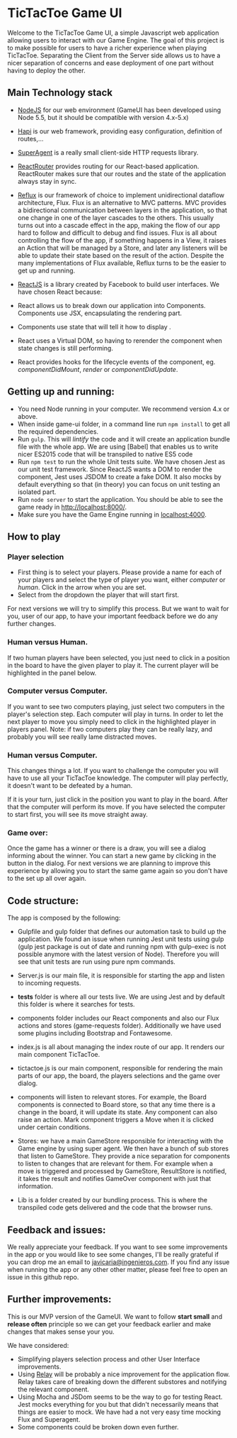 # TicTacToe Game UI

Welcome to the TicTacToe Game UI, a simple Javascript web application allowing users to interact with our Game Engine.
The goal of this project is to make possible for users to have a richer experience when playing TicTacToe.
Separating the Client from the Server side allows us to have a nicer separation of concerns and ease deployment of one part without having to deploy the other.

## Main Technology stack

* [NodeJS](https://nodejs.org/en/) for our web environment (GameUI has been developed using Node 5.5, but it should be compatible with version 4.x-5.x)

* [Hapi](http://hapijs.com/) is our web framework, providing easy configuration, definition of routes,...

* [SuperAgent](https://github.com/visionmedia/superagent) is a really small client-side HTTP requests library.

* [ReactRouter](https://github.com/reactjs/react-router) provides routing for our React-based application. ReactRouter makes sure that our routes and the state of the application always stay in sync.

* [Reflux](https://github.com/reflux/refluxjs) is our framework of choice to implement unidirectional dataflow architecture, Flux. 
Flux is an alternative to MVC patterns. MVC provides a bidirectional communication between layers in the application, so that one change in one of the layer cascades to the others.
This usually turns out into a cascade effect in the app, making the flow of our app hard to follow and difficult to debug and find issues.
Flux is all about controlling the flow of the app, if something happens in a View, it raises an Action that will be managed by a Store, and later any listeners will be able to update their state based on the result of the action.
Despite the many implementations of Flux available, Reflux turns to be the easier to get up and running.

* [ReactJS](https://facebook.github.io/react/) is a library created by Facebook to build user interfaces. We have chosen React because:
 * React allows us to break down our application into Components. Components use JSX, encapsulating the rendering part.
 * Components use state that will tell it how to display . 
 * React uses a Virtual DOM, so having to rerender the component when state changes is still performing.
 * React provides hooks for the lifecycle events of the component, eg. *componentDidMount*, *render* or *componentDidUpdate*. 


## Getting up and running:

* You need Node running in your computer. We recommend version 4.x or above.
* When inside game-ui folder, in a command line run `npm install` to get all the required dependencies.
* Run `gulp`. This will *lintify* the code and it will create an application bundle file with the whole app. We are using [Babel] that enables us to write nicer ES2015 code that will be transpiled to native ES5 code 
* Run `npm test` to run the whole Unit tests suite. We have chosen Jest as our unit test framework. Since ReactJS wants a DOM to render the component, Jest uses JSDOM to create a fake DOM. It also mocks by default everything so that (in theory) you can focus on unit testing an isolated part.
* Run `node server` to start the application. You should be able to see the game ready in [http://localhost:8000/](http://localhost:8000/).
* Make sure you have the Game Engine running in [localhost:4000](http://localhost:4000).

## How to play

### Player selection

- First thing is to select your players. Please provide a name for each of your players and select the type of player you want, either *computer* or *human*. Click in the arrow when you are set.
- Select from the dropdown the player that will start first.

For next versions we will try to simplify this process. But we want to wait for you, user of our app, to have your important feedback before we do any further changes.

### Human versus Human.

If two human players have been selected, you just need to click in a position in the board to have the given player to play it. The current player will be highlighted in the panel below.

### Computer versus Computer.

If you want to see two computers playing, just select two computers in the player's selection step. Each computer will play in turns. In order to let the next player to move you simply need to click in the highlighted player in players panel.
Note: if two computers play they can be really lazy, and probably you will see really lame distracted moves.

### Human versus Computer.

This changes things a lot. If you want to challenge the computer you will have to use all your TicTacToe knowledge. The computer will play perfectly, it doesn't want to be defeated by a human.

If it is your turn, just click in the position you want to play in the board. After that the computer will perform its move. If you have selected the computer to start first, you will see its move straight away.

### Game over:

Once the game has a winner or there is a draw, you will see a dialog informing about the winner. You can start a new game by clicking in the button in the dialog.
For next versions we are planning to improve this experience by allowing you to start the same game again so you don't have to the set up all over again.

## Code structure:

The app is composed by the following:

- Gulpfile and gulp folder that defines our automation task to build up the application. We found an issue when running Jest unit tests using gulp (gulp jest package is out of date and running npm with gulp-exec is not possible anymore with the latest version of Node).
Therefore you will see that unit tests are run using pure npm commands.

- Server.js is our main file, it is responsible for starting the app and listen to incoming requests.

- __tests__ folder is where all our tests live. We are using Jest and by default this folder is where it searches for tests.

- components folder includes our React components and also our Flux actions and stores (game-requests folder). Additionally we have used some plugins including Bootstrap and Fontawesome.
 
 - index.js is all about managing the index route of our app. It renders our main component TicTacToe.
 - tictactoe.js is our main component, responsible for rendering the main parts of our app, the board, the players selections and the game over dialog.
 - components will listen to relevant stores. For example, the Board components is connected to Board store, so that any time there is a change in the board, it will update its state.
 Any component can also raise an action. Mark component triggers a Move when it is clicked under certain conditions.
 
 - Stores: we have a main GameStore responsible for interacting with the Game engine by using super agent. We then have a bunch of sub stores that listen to GameStore. They provide a nice separation for components to listen to changes that are relevant for them.
 For example when a move is triggered and processed by GameStore, ResultStore is notified, it takes the result and notifies GameOver component with just that information.

- Lib is a folder created by our bundling process. This is where the transpiled code gets delivered and the code that the browser runs.

## Feedback and issues:

We really appreciate your feedback. If you want to see some improvements in the app or you would like to see some changes, I'll be really grateful if you can drop me an email to [javicaria@ingenieros.com](javicaria@ingenieros.com).
If you find any issue when running the app or any other other matter, please feel free to open an issue in this github repo.

## Further improvements:

This is our MVP version of the GameUI. We want to follow **start small** and **release often** principle so we can get your feedback earlier and make changes that makes sense your you.

We have considered:

* Simplifying players selection process and other User Interface improvements.
* Using [Relay](https://facebook.github.io/relay/) will be probably a nice improvement for the application flow. Relay takes care of breaking down the different substores and notifying the relevant component.
* Using Mocha and JSDom seems to be the way to go for testing React. Jest mocks everything for you but that didn't necessarily means that things are easier to mock. We have had a not very easy time mocking Flux and Superagent.
* Some components could be broken down even further.